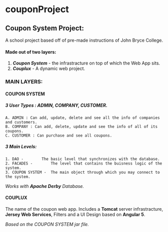 # couponProject
## Coupon System Project:
A school project based off of pre-made instructions of John Bryce College.
#### Made out of two layers:
1. ***Coupon System*** - the infrastracture on top of which the Web App sits.
2. ***Couplux*** -  A dynamic web project.
 
 ### MAIN LAYERS:

#### COUPON SYSTEM

##### 3 User Types :  ADMIN, COMPANY, CUSTOMER.
	A. ADMIN : Can add, update, delete and see all the info of companies and customers.
	B. COMPANY : Can add, delete, update and see the info of all of its coupons.
	C. CUSTOMER : Can purchase and see all coupons.
    
##### 3 Main Levels:
	1. DAO -		The basic level that synchronizes with the database.
	2. FACADES -		The level that contains the buisness logic of the system.
	3. COUPON SYSTEM -	The main object through which you may connect to the system. 
 *Works with **Apache Derby** Database.*

#### COUPLUX 
  
  The name of the coupon web app. 
  Includes a **Tomcat** server infrastracture, **Jersey Web Services**, Filters and a UI Design based on **Angular 5**.
  
   *Based on the COUPON SYSTEM jar file.*
  
